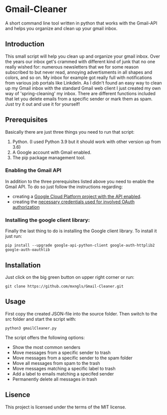 # Gmail-Cleaner
A short command line tool written in python that works with the Gmail-API and helps you organize and clean up your gmail inbox.
## Introduction
This small script will help you clean up and organize your gmail inbox. Over the years our inbox get's crammed with
different kind of junk that no one really wished for: numerous newsletters that we for some reason subscribed to but never read,
annoying advertisments in all shapes and colors, and so on. My inbox for example got really full with notifications from various job portals
like LinkdeIn. As I didn't found an easy way to clean up my Gmail inbox with the standard Gmail web client I just created my own way 
of 'spring-cleaning' my inbox.
There are different functions included that let you delete emails from a specific sender or mark them as spam. Just try it out
and use it for yourself!
## Prerequisites
Basically there are just three things you need to run that script:
1. Python. (I used Python 3.9 but it should work with other version up from 3.6)
2. A Google account with Gmail enabled.
3. The pip package management tool.
### Enabling the Gmail API
In addition to the three prerequisites listed above you need to enable the Gmail API.
To do so just follow the instructions regarding: 
- creating a [Google Cloud Platform project with the API enabled](https://developers.google.com/workspace/guides/create-project).
- creating the [necessary credentials used for involved OAuth authorization](https://developers.google.com/workspace/guides/create-credentials) 
### Installing the google client library:
Finally the last thing to do is installing the Google client library.
To install it just run:

```pip install --upgrade google-api-python-client google-auth-httplib2 google-auth-oauthlib```

## Installation
Just click on the big green button on upper right corner or run:

```git clone https://github.com/mxngls/Gmail-Cleaner.git ```

## Usage
First copy the created JSON-file into the source folder.
Then switch to the src folder and start the script with:

```python3 gmailCleaner.py```

The script offers the following options:
- Show the most common senders
- Move messages from a specific sender to trash
- Move messages from a specific sender to the spam folder
- Move all messages from spam to the trash
- Move messages matching a specific label to trash
- Add a label to emails matching a specifed sender
- Permanently delete all messages in trash

## Lisence
This project is licensed under the terms of the MIT license.
